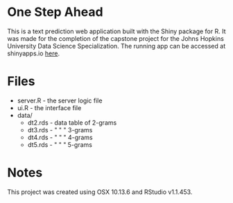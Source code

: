 # One Step Ahead

This is a text prediction web application built with the Shiny package for R. It was made for 
the completion of the capstone project for the Johns Hopkins University Data Science Specialization.
The running app can be accessed at shinyapps.io [here](https://msieviec.shinyapps.io/OneStepAhead/).

# Files

* server.R - the server logic file
* ui.R - the interface file
* data/
	* dt2.rds - data table of 2-grams
	* dt3.rds - " " " 3-grams
	* dt4.rds - " " " 4-grams
	* dt5.rds - " " " 5-grams

# Notes

This project was created using OSX 10.13.6 and RStudio v1.1.453.